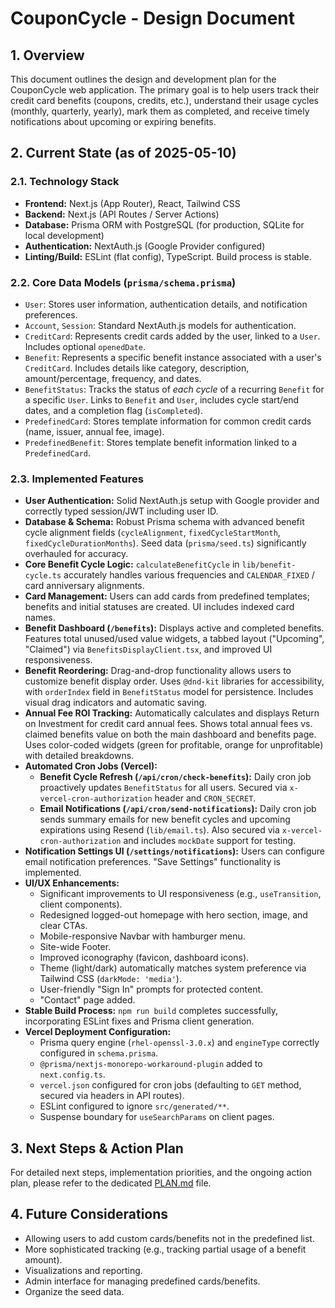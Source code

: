 # CouponCycle - Design Document

## 1. Overview

This document outlines the design and development plan for the CouponCycle web application. The primary goal is to help users track their credit card benefits (coupons, credits, etc.), understand their usage cycles (monthly, quarterly, yearly), mark them as completed, and receive timely notifications about upcoming or expiring benefits.

## 2. Current State (as of 2025-05-10)

### 2.1. Technology Stack

*   **Frontend:** Next.js (App Router), React, Tailwind CSS
*   **Backend:** Next.js (API Routes / Server Actions)
*   **Database:** Prisma ORM with PostgreSQL (for production, SQLite for local development)
*   **Authentication:** NextAuth.js (Google Provider configured)
*   **Linting/Build:** ESLint (flat config), TypeScript. Build process is stable.

### 2.2. Core Data Models (`prisma/schema.prisma`)

*   `User`: Stores user information, authentication details, and notification preferences.
*   `Account`, `Session`: Standard NextAuth.js models for authentication.
*   `CreditCard`: Represents credit cards added by the user, linked to a `User`. Includes optional `openedDate`.
*   `Benefit`: Represents a specific benefit instance associated with a user's `CreditCard`. Includes details like category, description, amount/percentage, frequency, and dates.
*   `BenefitStatus`: Tracks the status of *each cycle* of a recurring `Benefit` for a specific `User`. Links to `Benefit` and `User`, includes cycle start/end dates, and a completion flag (`isCompleted`).
*   `PredefinedCard`: Stores template information for common credit cards (name, issuer, annual fee, image).
*   `PredefinedBenefit`: Stores template benefit information linked to a `PredefinedCard`.

### 2.3. Implemented Features

*   **User Authentication:** Solid NextAuth.js setup with Google provider and correctly typed session/JWT including user ID.
*   **Database & Schema:** Robust Prisma schema with advanced benefit cycle alignment fields (`cycleAlignment`, `fixedCycleStartMonth`, `fixedCycleDurationMonths`). Seed data (`prisma/seed.ts`) significantly overhauled for accuracy.
*   **Core Benefit Cycle Logic:** `calculateBenefitCycle` in `lib/benefit-cycle.ts` accurately handles various frequencies and `CALENDAR_FIXED` / card anniversary alignments.
*   **Card Management:** Users can add cards from predefined templates; benefits and initial statuses are created. UI includes indexed card names.
*   **Benefit Dashboard (`/benefits`):** Displays active and completed benefits. Features total unused/used value widgets, a tabbed layout ("Upcoming", "Claimed") via `BenefitsDisplayClient.tsx`, and improved UI responsiveness.
*   **Benefit Reordering:** Drag-and-drop functionality allows users to customize benefit display order. Uses `@dnd-kit` libraries for accessibility, with `orderIndex` field in `BenefitStatus` model for persistence. Includes visual drag indicators and automatic saving.
*   **Annual Fee ROI Tracking:** Automatically calculates and displays Return on Investment for credit card annual fees. Shows total annual fees vs. claimed benefits value on both the main dashboard and benefits page. Uses color-coded widgets (green for profitable, orange for unprofitable) with detailed breakdowns.
*   **Automated Cron Jobs (Vercel):**
    *   **Benefit Cycle Refresh (`/api/cron/check-benefits`):** Daily cron job proactively updates `BenefitStatus` for all users. Secured via `x-vercel-cron-authorization` header and `CRON_SECRET`.
    *   **Email Notifications (`/api/cron/send-notifications`):** Daily cron job sends summary emails for new benefit cycles and upcoming expirations using Resend (`lib/email.ts`). Also secured via `x-vercel-cron-authorization` and includes `mockDate` support for testing.
*   **Notification Settings UI (`/settings/notifications`):** Users can configure email notification preferences. "Save Settings" functionality is implemented.
*   **UI/UX Enhancements:**
    *   Significant improvements to UI responsiveness (e.g., `useTransition`, client components).
    *   Redesigned logged-out homepage with hero section, image, and clear CTAs.
    *   Mobile-responsive Navbar with hamburger menu.
    *   Site-wide Footer.
    *   Improved iconography (favicon, dashboard icons).
    *   Theme (light/dark) automatically matches system preference via Tailwind CSS (`darkMode: 'media'`).
    *   User-friendly "Sign In" prompts for protected content.
    *   "Contact" page added.
*   **Stable Build Process:** `npm run build` completes successfully, incorporating ESLint fixes and Prisma client generation.
*   **Vercel Deployment Configuration:**
    *   Prisma query engine (`rhel-openssl-3.0.x`) and `engineType` correctly configured in `schema.prisma`.
    *   `@prisma/nextjs-monorepo-workaround-plugin` added to `next.config.ts`.
    *   `vercel.json` configured for cron jobs (defaulting to `GET` method, secured via headers in API routes).
    *   ESLint configured to ignore `src/generated/**`.
    *   Suspense boundary for `useSearchParams` on client pages.

## 3. Next Steps & Action Plan

For detailed next steps, implementation priorities, and the ongoing action plan, please refer to the dedicated [PLAN.md](./PLAN.md) file.

## 4. Future Considerations

*   Allowing users to add custom cards/benefits not in the predefined list.
*   More sophisticated tracking (e.g., tracking partial usage of a benefit amount).
*   Visualizations and reporting.
*   Admin interface for managing predefined cards/benefits. 
*  Organize the seed data. 
